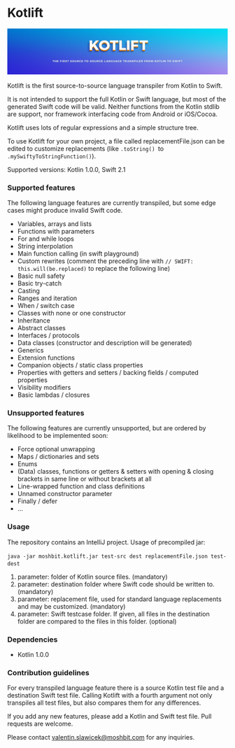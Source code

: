# Kotlift #

![Kotlift: The first source-to-source language transpiler from Kotlin to Swift](banner.png)

Kotlift is the first source-to-source language transpiler from Kotlin to Swift.

It is not intended to support the full Kotlin or Swift language, but most of the generated Swift code will be valid. Neither functions from the Kotlin stdlib are support, nor framework interfacing code from Android or iOS/Cocoa.

Kotlift uses lots of regular expressions and a simple structure tree.

To use Kotlift for your own project, a file called replacementFile.json can be edited to customize replacements (like `.toString() `to `.mySwiftyToStringFunction()`).

Supported versions: Kotlin 1.0.0, Swift 2.1

### Supported features ###

The following language features are currently transpiled, but some edge cases might produce invalid Swift code.

* Variables, arrays and lists
* Functions with parameters
* For and while loops
* String interpolation
* Main function calling (in swift playground)
* Custom rewrites (comment the preceding line with `// SWIFT: this.will(be.replaced)` to replace the following line)
* Basic null safety
* Basic try-catch
* Casting
* Ranges and iteration
* When / switch case
* Classes with none or one constructor
* Inheritance
* Abstract classes
* Interfaces / protocols
* Data classes (constructor and description will be generated)
* Generics
* Extension functions
* Companion objects / static class properties
* Properties with getters and setters / backing fields / computed properties
* Visibility modifiers
* Basic lambdas / closures

### Unsupported features ###

The following features are currently unsupported, but are ordered by likelihood to be implemented soon:

* Force optional unwrapping
* Maps / dictionaries and sets
* Enums
* (Data) classes, functions or getters & setters with opening & closing brackets in same line or without brackets at all
* Line-wrapped function and class definitions
* Unnamed constructor parameter
* Finally / defer
* ...

### Usage ###

The repository contains an IntelliJ project. Usage of precompiled jar:

`java -jar moshbit.kotlift.jar test-src dest replacementFile.json test-dest`

1. parameter: folder of Kotlin source files. (mandatory)
2. parameter: destination folder where Swift code should be written to. (mandatory)
3. parameter: replacement file, used for standard language replacements and may be customized. (mandatory)
4. parameter: Swift testcase folder. If given, all files in the destination folder are compared to the files in this folder. (optional)

### Dependencies ###

* Kotlin 1.0.0

### Contribution guidelines ###

For every transpiled language feature there is a source Kotlin test file and a destination Swift test file. Calling Kotlift with a fourth argument not only transpiles all test files, but also compares them for any differences.

If you add any new features, please add a Kotlin and Swift test file. Pull requests are welcome.

Please contact valentin.slawicek@moshbit.com for any inquiries.